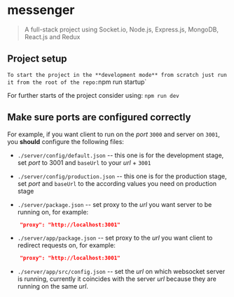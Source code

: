 # messenger

> A full-stack project using Socket.io, Node.js, Express.js, MongoDB, React.js and Redux

## Project setup
`
To start the project in the **development mode** from scratch just run it from the root of the repo: `npm run startup`

For further starts of the project consider using: `npm run dev`

## Make sure ports are configured correctly

For example, if you want client to run on the *port* `3000` and server on `3001`, you **should** configure the following files:

- `./server/config/default.json` -- this one is for the development stage, set *port* to 3001 and `baseUrl` to your *url* + `3001`

- `./server/config/production.json` -- this one is for the production stage, set *port* and `baseUrl` to the according values you need on production stage

- `./server/package.json` -- set proxy to the *url* you want server to be running on, for example:

```json
    "proxy": "http://localhost:3001"
```

- `./server/app/package.json` -- set proxy to the *url* you want client to redirect requests on, for example:

```json
    "proxy": "http://localhost:3001"
```

- `./server/app/src/config.json` -- set the *url* on which websocket server is running, currently it coincides with the server *url* because they are running on the same *url*.
